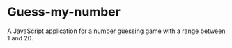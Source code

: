 # Guess-my-number
A JavaScript application for a number guessing game with a range between 1 and 20.
